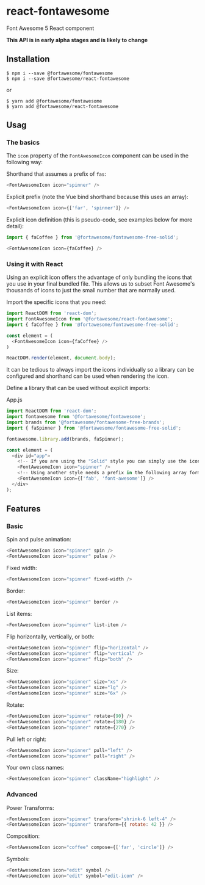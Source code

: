 # react-fontawesome

Font Awesome 5 React component

**This API is in early alpha stages and is likely to change**

## Installation

```
$ npm i --save @fortawesome/fontawesome
$ npm i --save @fortawesome/react-fontawesome
```

or

```
$ yarn add @fortawesome/fontawesome
$ yarn add @fortawesome/react-fontawesome
```

## Usag

### The basics

The `icon` property of the `FontAwesomeIcon` component can be used in the following way:

Shorthand that assumes a prefix of `fas`:

```javascript
<FontAwesomeIcon icon="spinner" />
```

Explicit prefix (note the Vue bind shorthand because this uses an array):

```javascript
<FontAwesomeIcon icon={['far', 'spinner']} />
```

Explicit icon definition (this is pseudo-code, see examples below for more detail):

```javascript
import { faCoffee } from '@fortawesome/fontawesome-free-solid';

<FontAwesomeIcon icon={faCoffee} />
```

### Using it with React

Using an explicit icon offers the advantage of only bundling the icons that you
use in your final bundled file. This allows us to subset Font Awesome's
thousands of icons to just the small number that are normally used.

Import the specific icons that you need:

```javascript
import ReactDOM from 'react-dom';
import FontAwesomeIcon from '@fortawesome/react-fontawesome';
import { faCoffee } from '@fortawesome/fontawesome-free-solid';

const element = (
  <FontAwesomeIcon icon={faCoffee} />
)

ReactDOM.render(element, document.body);
```

It can be tedious to always import the icons individually so a library can be
configured and shorthand can be used when rendering the icon.

Define a library that can be used without explicit imports:

App.js

```javascript
import ReactDOM from 'react-dom';
import fontawesome from '@fortawesome/fontawesome';
import brands from '@fortawesome/fontawesome-free-brands';
import { faSpinner } from '@fortawesome/fontawesome-free-solid';

fontawesome.library.add(brands, faSpinner);

const element = (
  <div id="app">
    <!-- If you are using the "Solid" style you can simply use the icon name -->
    <FontAwesomeIcon icon="spinner" />
    <!-- Using another style needs a prefix in the following array format -->
    <FontAwesomeIcon icon={['fab', 'font-awesome']} />
  </div>
);
```

## Features

### Basic

Spin and pulse animation:

```javascript
<FontAwesomeIcon icon="spinner" spin />
<FontAwesomeIcon icon="spinner" pulse />
```

Fixed width:

```javascript
<FontAwesomeIcon icon="spinner" fixed-width />
```

Border:

```javascript
<FontAwesomeIcon icon="spinner" border />
```

List items:

```javascript
<FontAwesomeIcon icon="spinner" list-item />
```

Flip horizontally, vertically, or both:

```javascript
<FontAwesomeIcon icon="spinner" flip="horizontal" />
<FontAwesomeIcon icon="spinner" flip="vertical" />
<FontAwesomeIcon icon="spinner" flip="both" />
```

Size:

```javascript
<FontAwesomeIcon icon="spinner" size="xs" />
<FontAwesomeIcon icon="spinner" size="lg" />
<FontAwesomeIcon icon="spinner" size="6x" />
```

Rotate:

```javascript
<FontAwesomeIcon icon="spinner" rotate={90} />
<FontAwesomeIcon icon="spinner" rotate={180} />
<FontAwesomeIcon icon="spinner" rotate={270} />
```

Pull left or right:

```javascript
<FontAwesomeIcon icon="spinner" pull="left" />
<FontAwesomeIcon icon="spinner" pull="right" />
```

Your own class names:

```javascript
<FontAwesomeIcon icon="spinner" className="highlight" />
```

### Advanced

Power Transforms:

```javascript
<FontAwesomeIcon icon="spinner" transform="shrink-6 left-4" />
<FontAwesomeIcon icon="spinner" transform={{ rotate: 42 }} />
```

Composition:

```javascript
<FontAwesomeIcon icon="coffee" compose={['far', 'circle']} />
```

Symbols:

```javascript
<FontAwesomeIcon icon="edit" symbol />
<FontAwesomeIcon icon="edit" symbol="edit-icon" />
```
